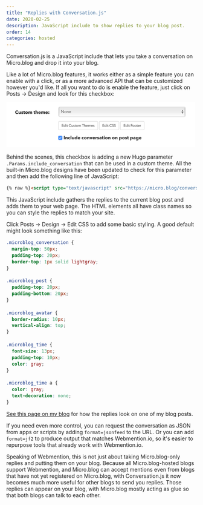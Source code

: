 ```yaml
---
title: "Replies with Conversation.js"
date: 2020-02-25
description: JavaScript include to show replies to your blog post.
order: 14
categories: hosted
---
```


Conversation.js is a JavaScript include that lets you take a conversation on Micro.blog and drop it into your blog.

Like a lot of Micro.blog features, it works either as a simple feature you can enable with a click, or as a more advanced API that can be customized however you'd like. If all you want to do is enable the feature, just click on Posts → Design and look for this checkbox:

<img src="/assets/images/web/conversation-checkbox.png" alt="Conversation checkbox" border="0" width="500" height="119" style="max-width: 500px;" />

Behind the scenes, this checkbox is adding a new Hugo parameter `.Params.include_conversation` that can be used in a custom theme. All the built-in Micro.blog designs have been updated to check for this parameter and then add the following line of JavaScript:

```html
{% raw %}<script type="text/javascript" src="https://micro.blog/conversation.js?url={{ .Permalink }}></script>{% endraw %}
```

This JavaScript include gathers the replies to the current blog post and adds them to your web page. The HTML elements all have class names so you can style the replies to match your site.

Click Posts → Design → Edit CSS to add some basic styling. A good default might look something like this:

```css
.microblog_conversation {
  margin-top: 50px;
  padding-top: 20px;
  border-top: 1px solid lightgray;
}

.microblog_post {
  padding-top: 20px;
  padding-bottom: 20px;
}

.microblog_avatar {
  border-radius: 10px;
  vertical-align: top;
}

.microblog_time {
  font-size: 13px;
  padding-top: 10px;
  color: gray;
}

.microblog_time a {
  color: gray;
  text-decoration: none;
}
```

[See this page on my blog](https://www.manton.org/2020/02/24/mimi-uploader-for.html) for how the replies look on one of my blog posts.

If you need even more control, you can request the conversation as JSON from apps or scripts by adding `format=jsonfeed` to the URL. Or you can add `format=jf2` to produce output that matches Webmention.io, so it's easier to repurpose tools that already work with Webmention.io.

Speaking of Webmention, this is not just about taking Micro.blog-only replies and putting them on your blog. Because all Micro.blog-hosted blogs support Webmention, and Micro.blog can accept mentions even from blogs that have not yet registered on Micro.blog, with Conversation.js it now becomes much more useful for other blogs to send you replies. Those replies can appear on your blog, with Micro.blog mostly acting as glue so that both blogs can talk to each other.
